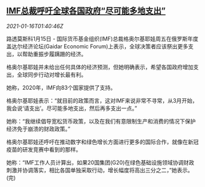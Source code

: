<!--1610762103000-->
[IMF总裁呼吁全球各国政府“尽可能多地支出”](https://cn.reuters.com/article/imf-global-covid-expenditure-0116-idCNKBS29L020)
------

<div><i>2021-01-16T01:40:46Z</i></div><p>路透莫斯科1月15日 - 国际货币基金组织(IMF)总裁格奥尔基耶娃周五在俄罗斯年度盖达尔经济论坛(Gaidar Economic Forum)上表示，全球决策者应该祭出更多支出，以帮助重振步履蹒跚的经济。</p><p>格奥尔基耶娃并未给出任何具体的经济预测，但她明确表示，希望各国政府增加支出，全球同步行动对增长最有利。</p><p>她称，2020年，IMF向83个国家提供了支持。</p><p>格奥尔基耶娃表示：“就目前的政策而言，这对IMF来说非常不寻常，从3月开始，我会说‘请支出’。尽可能多地支出，然后再多支出一点。”</p><p>她称：“我继续倡导宽松货币政策，以及在我们有意限制生产和消费的情况下保护经济免于崩溃的财政政策。”</p><p>格奥尔基耶娃还呼吁在推动数字和绿色增长方面进行更多的国际合作，就像在新冠疫苗的研发竞赛中看到的那样。</p><p>她称：“IMF工作人员计算出，如果20国集团(G20)在绿色基础设施领域协调财政刺激并协调落实，相比各国单独采取行动，增长幅度将高出三分之二，”她表示。(完)</p>
